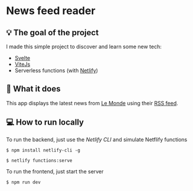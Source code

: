 # News feed reader

## 💡 The goal of the project
I made this simple project to discover and learn some new tech:

- [Svelte](https://svelte.dev/)
- [ViteJs](https://vitejs.dev/)
- Serverless functions (with [Netlify](https://docs.netlify.com/functions/overview/))

## 📰 What it does
This app displays the latest news from [Le Monde](https://www.lemonde.fr/) using their [RSS feed](https://www.lemonde.fr/rss/une.xml).

## 💻 How to run locally

To run the backend, just use the *Netlify CLI* and simulate Netflify functions
```
$ npm install netlify-cli -g

$ netlify functions:serve
```

To run the frontend, just start the server
```
$ npm run dev
```
